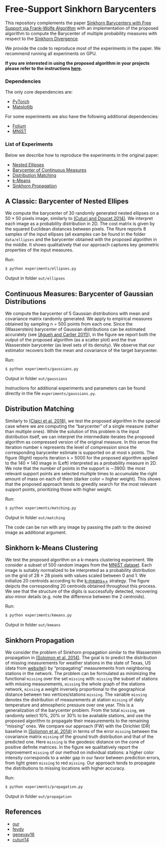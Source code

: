 # Free-Support Sinkhorn Barycenters

This repository complements the paper [Sinkhorn Barycenters with Free Support via Frank-Wolfe Algorithm](link-to-arxiv-paper) with an implementation of the proposed algorithm to compute the Barycenter of multiple probability measures with respect to the [Sinkhorn Divergence](https://arxiv.org/pdf/1706.00292.pdf).

We provide the code to reproduce most of the experiments in the paper. We recommend running all experiments on GPU.  

**If you are interested in using the proposed algorithm in your projects please refer to the instructions [here](./documentation.md).**

### Dependencies
The only core dependencies are:
- [PyTorch](https://pytorch.org/)
- [Matplotlib](https://matplotlib.org/)

For some experiments we also have the following additional dependencies:
- [Folium](https://python-visualization.github.io/folium/)
- [MNIST](link)


### List of Experiments
Below we describe how to reproduce the experiments in the original paper:
- [Nested Ellipses](#ellipses)
- [Barycenter of Continuous Measures](#continuous-measures)
- [Distribution Matching](#matching)
- [k-Means](#k-means)
- [Sinkhorn Propagation](#propagation)


<a name='#ellipses'></a>
## A Classic: Barycenter of Nested Ellipes

We compute the barycenter of 30 randomly generated nested ellipses on a 50 × 50 pixels image, similarly to [(Cuturi and Doucet 2014)](https://arxiv.org/pdf/1310.4375.pdf). We interpret each image as a probability distribution in 2D. The cost matrix is given by the squared Euclidean distances between pixels. The fiture reports 8 samples of the input ellipses (all examples can be found in the folder `data/ellipses` and the barycenter obtained with the proposed algorithm in the middle. It shows qualitatively that our approach captures key geometric properties of the input measures.

Run: 
```sh
$ python experiments/ellipses.py
```

Output in folder `out/ellipses`


<a name='#continuous-measures'></a>
## Continuous Measures: Barycenter of Gaussian Distributions 

We compute the barycenter of 5 Gaussian distributions with mean and covariance matrix randomly generated. We apply to empirical measures obtained by sampling n = 500 points from each one. Since the (Wasserstein) barycenter of Gaussian distributions can be estimated accurately (see [(Agueh and Carlier 2011)](https://www.ceremade.dauphine.fr/~carlier/AC_bary_Aug11_10.pdf)), in the figure we report both the output of the proposed algorithm (as a scatter plot) and the true Wasserstein barycenter (as level sets of its density). We observe that our estimator recovers both the mean and covariance of the target barycenter. 

Run: 
```sh
$ python experiments/gaussians.py
```

Output in folder `out/gaussians`

Instructions for additional experiments and parameters can be found directly in the file `experiments/gaussians.py`.

<a name='#matching'></a>
## Distribution Matching

Similarly to [(Claici et al. 2018)](https://arxiv.org/pdf/1802.05757.pdf), we test the proposed algorithm in the special case where we are computing the “barycenter” of a single measure (rather than multiple ones). While the solution of this problem is the input distribution itself, we can interpret the intermediate iterates the proposed algorithm as compressed version of the original measure. In this sense the iteration number `k` represents the level of compression since the corresponding barycenter estimate is supported on at most `k` points. The figure (Right) reports iteration `k` = 5000 for the proposed algorithm applied to the 140 × 140 image in (Left) interpreted as a probability measure in 2D. We note that the number of points in the support is ∼3900: the most relevant support points are selected multiple times to accumulate the right amount of mass on each of them (darker color = higher weight). This shows that the proposed approach tends to greedily search for the most relevant support points, prioritizing those with higher weight. 

Run: 
```sh
$ python experiments/matching.py
```

Output in folder `out/matching`

The code can be run with any image by passing the path to the desired image as additional argument. 


<a name='#k-means'></a>
## Sinkhorn k-Means Clustering 

We test the proposed algorithm on a k-means clustering experiment. We consider a subset of 500 random images from the [MNIST dataset](http://yann.lecun.com/exdb/mnist/). Each image is suitably normalized to be interpreted as a probability distribution on the grid of 28 × 28 pixels with values scaled between 0 and 1. We initialize 20 centroids according to the [k-means++](https://theory.stanford.edu/~sergei/papers/kMeansPP-soda.pdf) strategy. The figure deipcts the corresponding 20 centroids obtained throughout this process. We see that the structure of the digits is successfully detected, recovering also minor details (e.g. note the difference between the 2 centroids).

Run: 
```sh
$ python experiments/kmeans.py
```

Output in folder `out/kmeans`

<a name='#propagation'></a>
## Sinkhorn Propagation

We consider the problem of Sinkhorn propagation similar to the Wasserstein propagation in [(Solomon et al. 2014)](http://proceedings.mlr.press/v32/solomon14.pdf). The goal is to predict the distribution of missing measurements for weather stations in the state of Texas, US (data from [website](link))) by “propagating” measurements from neighboring stations in the network. The problem can be formulated as minimizing the functional `missing` over the set `missing` with: `missing` the subset of stations with missing measurements, `missing` the whole graph of the stations network, `missing` a weight inversely proportional to the geographical distance between two vertices/stations `missing`. The variable `missing` denotes the distribution of measurements at station `missing` of daily temperature and atmospheric pressure over one year. This is a generalization of the barycenter problem. From the total `missing`, we randomly select 10%, 20% or 30% to be available stations, and use the proposed algorithm to propagate their measurements to the remaining “missing” ones. We compare our approach (FW) with the Dirichlet (DR) baseline in [(Solomon et al. 2014)](http://proceedings.mlr.press/v32/solomon14.pdf) in terms of the error `missing` between the covariance matrix `missing` of the  ground truth distribution and that of the predicted one. Here `missing` is the geodesic distance on the cone of positive definite matrices. In the figure we qualitatively report the improvement `missing` of our method on individual stations: a higher color intensity corresponds to a wider gap in our favor between prediction errors, from light green `missing` to red `missing`. Our approach tends to propagate the distributions to missing locations with higher accuracy.

Run: 
```sh
$ python experiments/propagation.py
```

Output in folder `out/propagation`




## References

- [our](our)
- [feydy](feydy)
- [genevay16](genevay16)
- [cuturi14](cuturi)
